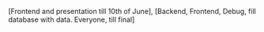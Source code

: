 [Frontend and presentation till 10th of June], [Backend, Frontend, Debug, fill database with data. Everyone, till final]
